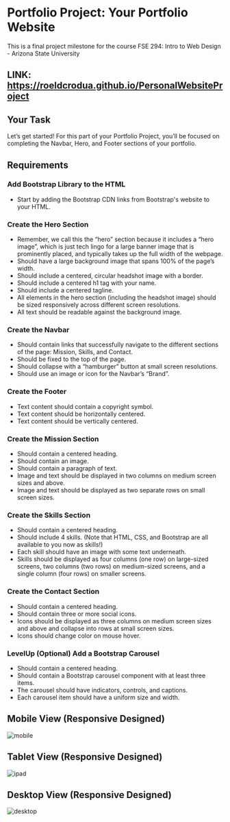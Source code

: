 # Portfolio Project: Your Portfolio Website
This is a final project milestone for the course FSE 294: Intro to Web Design - Arizona State University

## LINK: https://roeldcrodua.github.io/PersonalWebsiteProject

## Your Task
Let’s get started! For this part of your Portfolio Project, you’ll be focused on completing the Navbar, Hero, and Footer sections of your portfolio.

## Requirements

### Add Bootstrap Library to the HTML
- Start by adding the Bootstrap CDN links from Bootstrap's website to your HTML. 

### Create the Hero Section
- Remember, we call this the “hero” section because it includes a “hero image”, which is just tech lingo for a large banner image that is prominently placed, and typically takes up the full width of the webpage.
- Should have a large background image that spans 100% of the page’s width.
- Should include a centered, circular headshot image with a border.
- Should include a centered h1 tag with your name.
- Should include a centered tagline.
- All elements in the hero section (including the headshot image) should be sized responsively across different screen resolutions.
- All text should be readable against the background image.

### Create the Navbar
- Should contain links that successfully navigate to the different sections of the page: Mission, Skills, and Contact.
- Should be fixed to the top of the page.
- Should collapse with a “hamburger” button at small screen resolutions.
- Should use an image or icon for the Navbar’s “Brand”.

### Create the Footer
- Text content should contain a copyright symbol.
- Text content should be horizontally centered.
- Text content should be vertically centered.

### Create the Mission Section
- Should contain a centered heading. 
- Should contain an image.
- Should contain a paragraph of text.
- Image and text should be displayed in two columns on medium screen sizes and above.
- Image and text should be displayed as two separate rows on small screen sizes. 

### Create the Skills Section
- Should contain a centered heading.
- Should include 4 skills. (Note that HTML, CSS, and Bootstrap are all available to you now as skills!)
- Each skill should have an image with some text underneath.
- Skills should be displayed as four columns (one row) on large-sized screens, two columns (two rows) on medium-sized screens, and a single column (four rows) on smaller screens.

### Create the Contact Section
- Should contain a centered heading.
- Should contain three or more social icons.
- Icons should be displayed as three columns on medium screen sizes and above and collapse into rows at small screen sizes.
- Icons should change color on mouse hover.

### LevelUp (Optional) Add a Bootstrap Carousel 
- Should contain a centered heading.
- Should contain a Bootstrap carousel component with at least three items.
- The carousel should have indicators, controls, and captions.
- Each carousel item should have a uniform size and width.

## Mobile View (Responsive Designed)
![mobile](https://github.com/roeldcrodua/PersonalWebsiteProject/assets/65931708/57807f42-6551-4d36-b9cb-b42aab6bc678)

## Tablet View (Responsive Designed)
![ipad](https://github.com/roeldcrodua/PersonalWebsiteProject/assets/65931708/2d881db9-e995-459d-86f5-7f0305e37695)

## Desktop View (Responsive Designed)
![desktop](https://github.com/roeldcrodua/PersonalWebsiteProject/assets/65931708/11881cc6-5488-4bcb-a675-086c095b299e)
